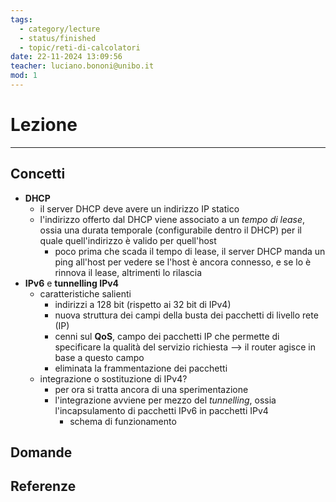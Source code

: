```yaml
---
tags:
  - category/lecture
  - status/finished
  - topic/reti-di-calcolatori
date: 22-11-2024 13:09:56
teacher: luciano.bononi@unibo.it
mod: 1
---
```

# Lezione
---
## Concetti
- **DHCP**
	- il server DHCP deve avere un indirizzo IP statico
	- l'indirizzo offerto dal DHCP viene associato a un _tempo di lease_, ossia una durata temporale (configurabile dentro il DHCP) per il quale quell'indirizzo è valido per quell'host
		- poco prima che scada il tempo di lease, il server DHCP manda un ping all'host per vedere se l'host è ancora connesso, e se lo è rinnova il lease, altrimenti lo rilascia
- **IPv6** e **tunnelling IPv4**
	- caratteristiche salienti
		- indirizzi a 128 bit (rispetto ai 32 bit di IPv4)
		- nuova struttura dei campi della busta dei pacchetti di livello rete (IP)
		- cenni sul **QoS**, campo dei pacchetti IP che permette di specificare la qualità del servizio richiesta --> il router agisce in base a questo campo
		- eliminata la frammentazione dei pacchetti
	- integrazione o sostituzione di IPv4?
		- per ora si tratta ancora di una sperimentazione
		- l'integrazione avviene per mezzo del _tunnelling_, ossia l'incapsulamento di pacchetti IPv6 in pacchetti IPv4
			- schema di funzionamento

## Domande

## Referenze
